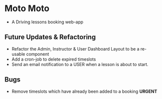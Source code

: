 # Moto Moto
- A Driving lessons booking web-app









## Future Updates & Refactoring
- Refactor the Admin, Instructor & User Dashboard Layout to be a re-usable component
- Add a cron-job to delete expired timeslots
- Send an email notification to a USER when a lesson is about to start.

## Bugs
- Remove timeslots which have already been added to a booking **URGENT**